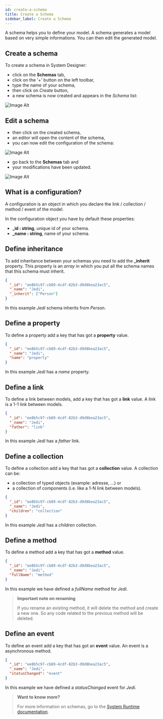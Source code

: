 ```yaml
---
id: create-a-schema
title: Create a Schema
sidebar_label: Create a Schema
---
```


A schema helps you to define your model. 
A schema generates a model based on very simple informations. You can then edit the generated model.

## Create a schema

To create a schema in System Designer:

* click on the **Schemas** tab,
* click on the '+' button on the left toolbar,
* type the name of your schema, 
* then click on *Create* button,
* a new schema is now created and appears in the *Schema* list:

![Image Alt](../../img/create-a-schema-create.png)

## Edit a schema

* then click on the created schema,
* an editor will open the content of the schema,
* you can now edit the configuration of the schema:

![Image Alt](../../img/create-a-schema-edit.png)

* go back to the **Schemas** tab and
* your modifications have been updated.

![Image Alt](../../img/create-a-schema-prop.png)

## What is a configuration?

A configuration is an object in which you declare the link / collection / method / event of the model.

In the configuration object you have by default these properties:

- **_id : string**, unique id of your schema.
- **_name : string**, name of your schema.

## Define inheritance

To add inheritance between your schemas you need to add the **_inherit** property. This property is an *array* in which you put all the schema names that this schema must inherit.

```json
{
  "_id": "ee8b5c97-cb89-4cdf-82b3-d9d8bea23ac5",
  "_name": "Jedi",
  "_inherit": ["Person"]
}

```

In this example *Jedi* schema inherits from *Person*. 

## Define a property

To define a property add a key that has got a **property** value.

```json
{
  "_id": "ee8b5c97-cb89-4cdf-82b3-d9d8bea23ac5",
  "_name": "Jedi",
  "name": "property"
}
```

In this example *Jedi* has a *name* property. 

## Define a link

To define a link between models, add a key that has got a **link** value. A link is a 1-1 link between models.

```json
{
  "_id": "ee8b5c97-cb89-4cdf-82b3-d9d8bea23ac5",
  "_name": "Jedi",
  "father": "link"
}
```

In this example *Jedi* has a *father* link.

## Define a collection

To define a collection add a key that has got a **collection** value. A collection can be:

- a collection of typed objects (example: adresse, ...) or
- a collection of components (i.e. like a 1-N link between models).

```json
{
  "_id": "ee8b5c97-cb89-4cdf-82b3-d9d8bea23ac5",
  "_name": "Jedi",
  "children": "collection"
}
```

In this example *Jedi* has a *children* collection.

## Define a method

To define a method add a key that has got a **method** value.

```json
{
  "_id": "ee8b5c97-cb89-4cdf-82b3-d9d8bea23ac5",
  "_name": "Jedi",
  "fullName": "method"
}
```

In this example we have defined a *fullName* method for *Jedi*.

>**Important note on renaming**
>
> If you rename an existing method, it will delete the method and create a new one. So any code related to the previous method will be deleted.

## Define an event

To define an event add a key that has got an **event** value. An event is a asynchronous method.

```json
{
  "_id": "ee8b5c97-cb89-4cdf-82b3-d9d8bea23ac5",
  "_name": "Jedi",
  "statusChanged": "event"
}
```

In this example we have defined a *statusChanged* event for *Jedi*.

>**Want to know more?**
> 
>For more information on schemas, go to the [System Runtime documentation](https://designfirst.io/systemruntime/documentation/docs/design-your-model.html).